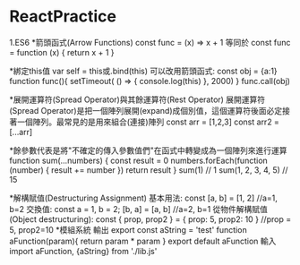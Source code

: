 # ReactPractice
1.ES6
*箭頭函式(Arrow Functions)
  const func = (x) => x + 1
等同於
  const func = function (x) { return x + 1 }
  
 *綁定this值
 var self = this或.bind(this)
 可以改用箭頭函式:
  const obj = {a:1}
  function func(){
    setTimeout( () => { console.log(this) }, 2000)
  }
  func.call(obj)
  
*展開運算符(Spread Operator)與其餘運算符(Rest Operator)
  展開運算符(Spread Operator)是把一個陣列展開(expand)成個別值，這個運算符後面必定接著一個陣列。最常見的是用來組合(連接)陣列
  const arr = [1,2,3]
  const arr2 = [...arr]

*餘參數代表是將"不確定的傳入參數值們"在函式中轉變成為一個陣列來進行運算
  function sum(…numbers) {
    const result = 0
    numbers.forEach(function (number) {
      result += number
    })
    return result
  }
  sum(1) // 1
  sum(1, 2, 3, 4, 5) // 15
  
*解構賦值(Destructuring Assignment)
    基本用法:
      const [a, b] = [1, 2] //a=1, b=2
    交換值:
      const a = 1, b = 2;
      [b, a] = [a, b] //a=2, b=1
    從物件解構賦值(Object destructuring):
      const { prop, prop2 } = { prop: 5, prop2: 10 } //prop = 5, prop2=10
*模組系統
輸出
export const aString = 'test'
function aFunction(param){
  return param * param
}
export default aFunction
輸入
import aFunction, {aString} from './lib.js'
